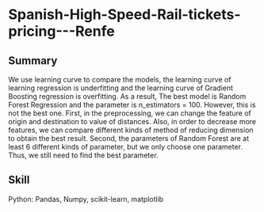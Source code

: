 # Spanish-High-Speed-Rail-tickets-pricing---Renfe

## Summary
We use learning curve to compare the models, the learning curve of learning regression is underfitting and the learning curve of Gradient Boosting regression is overfitting. As a result, The best model is Random Forest Regression and the parameter is n_estimators = 100. However, this is not the best one. First, in the preprocessing, we can change the feature of origin and destination to value of distances. Also, in order to decrease more features, we can compare different kinds of method of reducing dimension to obtain the best result. Second, the parameters of Random Forest are at least 6 different kinds of parameter, but we only choose one parameter. Thus, we still need to find the best parameter.


## Skill
Python: Pandas, Numpy, scikit-learn, matplotlib
